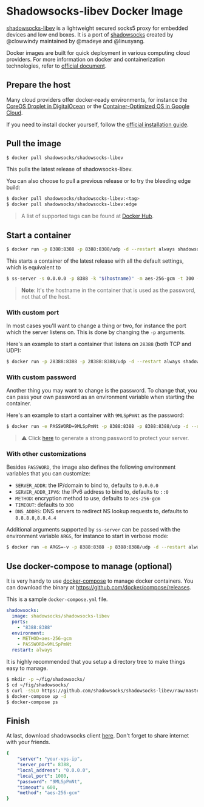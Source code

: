 # Shadowsocks-libev Docker Image

[shadowsocks-libev][1] is a lightweight secured socks5 proxy for embedded
devices and low end boxes.  It is a port of [shadowsocks][2] created by
@clowwindy maintained by @madeye and @linusyang.

Docker images are built for quick deployment in various computing cloud providers. For more information on docker and containerization technologies, refer to [official document][9].

## Prepare the host

Many cloud providers offer docker-ready environments, for instance the [CoreOS Droplet in DigitalOcean][10] or the [Container-Optimized OS in Google Cloud][11].

If you need to install docker yourself, follow the [official installation guide][12].

## Pull the image

```bash
$ docker pull shadowsocks/shadowsocks-libev
```
This pulls the latest release of shadowsocks-libev.

You can also choose to pull a previous release or to try the bleeding edge build:
```bash
$ docker pull shadowsocks/shadowsocks-libev:<tag>
$ docker pull shadowsocks/shadowsocks-libev:edge
```
> A list of supported tags can be found at [Docker Hub][13].

## Start a container

```bash
$ docker run -p 8388:8388 -p 8388:8388/udp -d --restart always shadowsocks/shadowsocks-libev:latest
```
This starts a container of the latest release with all the default settings, which is equivalent to
```bash
$ ss-server -s 0.0.0.0 -p 8388 -k "$(hostname)" -m aes-256-gcm -t 300 --fast-open -d "8.8.8.8,8.8.4.4" -u
```
> **Note**: It's the hostname in the container that is used as the password, not that of the host.

### With custom port

In most cases you'll want to change a thing or two, for instance the port which the server listens on. This is done by changing the `-p` arguments.

Here's an example to start a container that listens on `28388` (both TCP and UDP):
```bash
$ docker run -p 28388:8388 -p 28388:8388/udp -d --restart always shadowsocks/shadowsocks-libev
```

### With custom password

Another thing you may want to change is the password. To change that, you can pass your own password as an environment variable when starting the container.

Here's an example to start a container with `9MLSpPmNt` as the password:
```bash
$ docker run -e PASSWORD=9MLSpPmNt -p 8388:8388 -p 8388:8388/udp -d --restart always shadowsocks/shadowsocks-libev
```
> :warning: Click [here][6] to generate a strong password to protect your server.

### With other customizations
Besides `PASSWORD`, the image also defines the following environment variables that you can customize:
* `SERVER_ADDR`: the IP/domain to bind to, defaults to `0.0.0.0`
* `SERVER_ADDR_IPV6`: the IPv6 address to bind to, defaults to `::0`
* `METHOD`: encryption method to use, defaults to `aes-256-gcm`
* `TIMEOUT`: defaults to `300`
* `DNS_ADDRS`: DNS servers to redirect NS lookup requests to, defaults to `8.8.8.8,8.8.4.4`

Additional arguments supported by `ss-server` can be passed with the environment variable `ARGS`, for instance to start in verbose mode:
```bash
$ docker run -e ARGS=-v -p 8388:8388 -p 8388:8388/udp -d --restart always shadowsocks/shadowsocks-libev:latest
```

## Use docker-compose to manage (optional)

It is very handy to use [docker-compose][7] to manage docker containers.
You can download the binary at <https://github.com/docker/compose/releases>.

This is a sample `docker-compose.yml` file.

```yaml
shadowsocks:
  image: shadowsocks/shadowsocks-libev
  ports:
    - "8388:8388"
  environment:
    - METHOD=aes-256-gcm
    - PASSWORD=9MLSpPmNt
  restart: always
```

It is highly recommended that you setup a directory tree to make things easy to manage.

```bash
$ mkdir -p ~/fig/shadowsocks/
$ cd ~/fig/shadowsocks/
$ curl -sSLO https://github.com/shadowsocks/shadowsocks-libev/raw/master/docker/alpine/docker-compose.yml
$ docker-compose up -d
$ docker-compose ps
```

## Finish

At last, download shadowsocks client [here][8].
Don't forget to share internet with your friends.

```yaml
{
    "server": "your-vps-ip",
    "server_port": 8388,
    "local_address": "0.0.0.0",
    "local_port": 1080,
    "password": "9MLSpPmNt",
    "timeout": 600,
    "method": "aes-256-gcm"
}
```

[1]: https://github.com/shadowsocks/shadowsocks-libev
[2]: https://shadowsocks.org/en/index.html
[6]: https://duckduckgo.com/?q=password+12&t=ffsb&ia=answer
[7]: https://github.com/docker/compose
[8]: https://shadowsocks.org/en/download/clients.html
[9]: https://docs.docker.com/
[10]: https://www.digitalocean.com/products/linux-distribution/coreos/
[11]: https://cloud.google.com/container-optimized-os/
[12]: https://docs.docker.com/install/
[13]: https://hub.docker.com/r/shadowsocks/shadowsocks-libev/tags/

